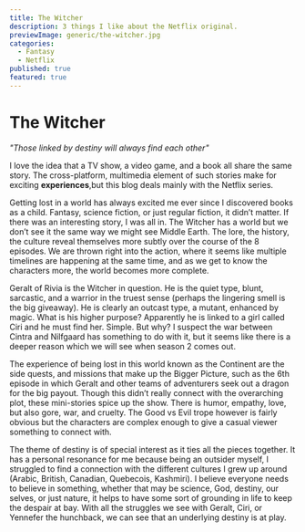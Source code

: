 ```yaml
---
title: The Witcher
description: 3 things I like about the Netflix original.
previewImage: generic/the-witcher.jpg
categories:
  - Fantasy
  - Netflix
published: true
featured: true
---
```


# The Witcher

<i>"Those linked by destiny will always find each other"</i>
 
I love the idea that a TV show, a video game, and a book all share the same story.  The cross-platform, multimedia element of such stories make for exciting
<b>experiences</b>,but this blog deals mainly with the Netflix series.  
 
Getting lost in a world has always excited me ever since I discovered books as a child.  Fantasy, science fiction, or just regular fiction, it didn’t matter.  If there was an interesting story, I was all in.  The Witcher has a world but we don’t see it the same way we might see Middle Earth.  The lore, the history, the culture reveal themselves more subtly over the course of the 8 episodes.  We are thrown right into the action, where it seems like multiple timelines are happening at the same time, and as we get to know the characters more, the world becomes more complete.  
 
Geralt of Rivia is the Witcher in question.  He is the quiet type, blunt, sarcastic, and a warrior in the truest sense (perhaps the lingering smell is the big giveaway).  He is clearly an outcast type, a mutant, enhanced by magic.  What is his higher purpose?  Apparently he is linked to a girl called Ciri and he must find her. Simple. But why?  I suspect the war between Cintra and Nilfgaard has something to do with it, but it seems like there is a deeper reason which we will see when season 2 comes out. 
 
The experience of being lost in this world known as the Continent are the side quests, and missions that make up the Bigger Picture, such as the 6th episode in which Geralt and other teams of adventurers seek out a dragon for the big payout. Though this didn’t really connect with the overarching plot, these mini-stories spice up the show.  There is humor, empathy, love, but also gore, war, and cruelty.  The Good vs Evil trope however is fairly obvious but the characters are complex enough to give a casual viewer something to connect with.  
 
The theme of destiny is of special interest as it ties all the pieces together.  It has a personal resonance for me because being an outsider myself, I struggled to find a connection with the different cultures I grew up around (Arabic, British, Canadian, Quebecois, Kashmiri).  I believe everyone needs to believe in something, whether that may be science, God, destiny, our selves, or just nature, it helps to have some sort of grounding in life to keep the despair at bay.  With all the struggles we see with Geralt, Ciri, or Yennefer the hunchback, we can see that an underlying destiny is at play.  
 
 



  

